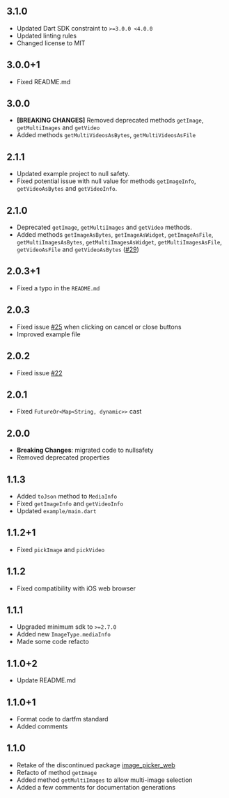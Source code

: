 ## 3.1.0

* Updated Dart SDK constraint to `>=3.0.0 <4.0.0`
* Updated linting rules
* Changed license to MIT

## 3.0.0+1

* Fixed README.md

## 3.0.0

* **[BREAKING CHANGES]** Removed deprecated methods `getImage`, `getMultiImages` and `getVideo`
* Added methods `getMultiVideosAsBytes`, `getMultiVideosAsFile`

## 2.1.1

* Updated example project to null safety.
* Fixed potential issue with null value for methods `getImageInfo`, `getVideoAsBytes` and `getVideoInfo`.

## 2.1.0

* Deprecated `getImage`,  `getMultiImages` and `getVideo` methods.
* Added methods `getImageAsBytes`, `getImageAsWidget`, `getImageAsFile`, `getMultiImagesAsBytes`, `getMultiImagesAsWidget`, `getMultiImagesAsFile`,  `getVideoAsFile` and `getVideoAsBytes` ([#29](https://github.com/Ahmadre/image_picker_web/issues/29))

## 2.0.3+1

* Fixed a typo in the `README.md`

## 2.0.3

* Fixed issue [#25](https://github.com/Ahmadre/image_picker_web/issues/25) when clicking on cancel or close buttons
* Improved example file

## 2.0.2

* Fixed issue [#22](https://github.com/Ahmadre/image_picker_web/issues/22)

## 2.0.1

* Fixed `FutureOr<Map<String, dynamic>>` cast

## 2.0.0

* **Breaking Changes**: migrated code to nullsafety
* Removed deprecated properties

## 1.1.3

* Added `toJson` method to `MediaInfo`
* Fixed `getImageInfo` and `getVideoInfo`
* Updated `example/main.dart`

## 1.1.2+1

* Fixed `pickImage` and `pickVideo`

## 1.1.2

* Fixed compatibility with iOS web browser

## 1.1.1

* Upgraded minimum sdk to `>=2.7.0`
* Added new `ImageType.mediaInfo`
* Made some code refacto 

## 1.1.0+2

* Update README.md

## 1.1.0+1

* Format code to dartfm standard
* Added comments

## 1.1.0

* Retake of the discontinued package [image_picker_web](https://pub.dev/packages/image_picker_web)
* Refacto of method `getImage`
* Added method `getMultiImages` to allow multi-image selection
* Added a few comments for documentation generations
